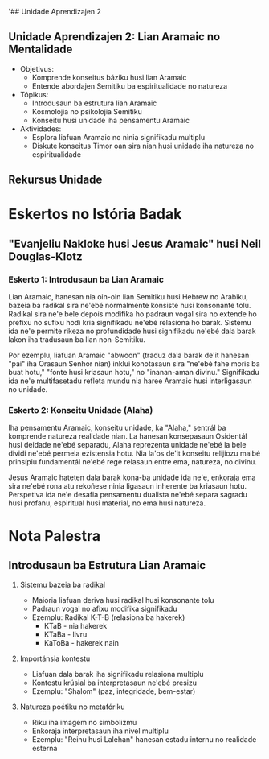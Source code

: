 '## Unidade Aprendizajen 2

## Unidade Aprendizajen 2: Lian Aramaic no Mentalidade
- Objetivus:
  * Komprende konseitus báziku husi lian Aramaic
  * Entende abordajen Semitiku ba espiritualidade no natureza
- Tópikus:
  * Introdusaun ba estrutura lian Aramaic
  * Kosmolojia no psikolojia Semitiku
  * Konseitu husi unidade iha pensamentu Aramaic
- Aktividades:
  * Esplora liafuan Aramaic no ninia signifikadu multiplu
  * Diskute konseitus Timor oan sira nian husi unidade iha natureza no espiritualidade

## Rekursus Unidade

# Eskertos no Istória Badak

## "Evanjeliu Nakloke husi Jesus Aramaic" husi Neil Douglas-Klotz

### Eskerto 1: Introdusaun ba Lian Aramaic

Lian Aramaic, hanesan nia oin-oin lian Semitiku husi Hebrew no Arabiku, bazeia ba radikal sira ne'ebé normalmente konsiste husi konsonante tolu. Radikal sira ne'e bele depois modifika ho padraun vogal sira no extende ho prefixu no sufixu hodi kria signifikadu ne'ebé relasiona ho barak. Sistemu ida ne'e permite rikeza no profundidade husi signifikadu ne'ebé dala barak lakon iha tradusaun ba lian non-Semitiku.

Por ezemplu, liafuan Aramaic "abwoon" (traduz dala barak de'it hanesan "pai" iha Orasaun Senhor nian) inklui konotasaun sira "ne'ebé fahe moris ba buat hotu," "fonte husi kriasaun hotu," no "inanan-aman divinu." Signifikadu ida ne'e multifasetadu refleta mundu nia haree Aramaic husi interligasaun no unidade.

### Eskerto 2: Konseitu Unidade (Alaha)

Iha pensamentu Aramaic, konseitu unidade, ka "Alaha," sentrál ba komprende natureza realidade nian. La hanesan konsepasaun Osidentál husi deidade ne'ebé separadu, Alaha reprezenta unidade ne'ebé la bele dividi ne'ebé permeia ezistensia hotu. Nia la'os de'it konseitu relijiozu maibé prinsípiu fundamentál ne'ebé rege relasaun entre ema, natureza, no divinu.

Jesus Aramaic hateten dala barak kona-ba unidade ida ne'e, enkoraja ema sira ne'ebé rona atu rekoñese ninia ligasaun inherente ba kriasaun hotu. Perspetiva ida ne'e desafia pensamentu dualista ne'ebé separa sagradu husi profanu, espiritual husi material, no ema husi natureza.

# Nota Palestra

## Introdusaun ba Estrutura Lian Aramaic

1. Sistemu bazeia ba radikal
   - Maioria liafuan deriva husi radikal husi konsonante tolu
   - Padraun vogal no afixu modifika signifikadu
   - Ezemplu: Radikal K-T-B (relasiona ba hakerek)
     * KTaB - nia hakerek
     * KTaBa - livru
     * KaToBa - hakerek nain

2. Importánsia kontestu
   - Liafuan dala barak iha signifikadu relasiona multiplu
   - Kontestu krúsial ba interpretasaun ne'ebé presizu
   - Ezemplu: "Shalom" (paz, integridade, bem-estar)

3. Natureza poétiku no metafóriku
   - Riku iha imagem no simbolizmu
   - Enkoraja interpretasaun iha nivel multiplu
   - Ezemplu: "Reinu husi Lalehan" hanesan estadu internu no realidade esterna